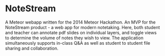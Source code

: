 NoteStream
==========
A Meteor webapp written for the 2014 Meteor Hackathon. 
An MVP for the NoteStream product - a web app for modern notetaking. Here, both student and teacher can annotate pdf slides on individual layers, and toggle views to determine the volume of notes they wish to view. The application simultaneously supports in-class Q&A as well as student to student file sharing and collaboration.